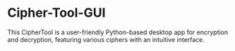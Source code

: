 # Cipher-Tool-GUI
This CipherTool  is a user-friendly Python-based desktop app for encryption and decryption, featuring various ciphers with an intuitive interface.
